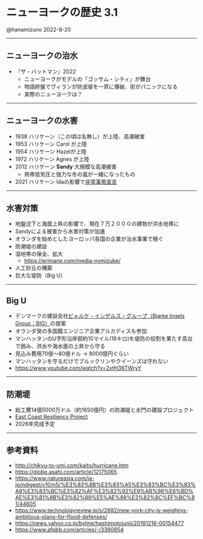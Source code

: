 # ニューヨークの歴史 3.1

@hanamizuno
2022-8-20

---

## ニューヨークの治水
- 『ザ・バットマン』2022
  - ニューヨークがモデルの「ゴッサム・シティ」が舞台
  - 物語終盤でヴィランが防波堤を一斉に爆破、街がパニックになる
  - 実際のニューヨークは？

---

## ニューヨークの水害
- 1938 ハリケーン（この頃は名無し）が上陸、高潮被害
- 1953 ハリケーン Carol が上陸
- 1954 ハリケーン Hazelが上陸
- 1972 ハリケーン Agnes が上陸
- 2012 ハリケーン **Sandy** 大規模な高潮被害
  - 熱帯低気圧と強力な冬の嵐が一緒になったもの
- 2021 ハリケーン Idaの影響で[非常事態宣言](https://www.businessinsider.jp/post-241590)

---

## 水害対策
- 地盤沈下と海面上昇の影響で、現在７万２０００の建物が洪水地帯に
- Sandyによる被害から水害対策が加速
- オランダを始めとしたヨーロッパ各国の企業が治水事業で稼ぐ
- 防潮堤の建設
- 湿地帯の保全、拡大
  - https://erimane.com/media-nymizube/
- 人工砂丘の構築
- 巨大な堤防（Big U）

---

## Big U
- デンマークの建設会社[ビャルケ・インゲルス・グループ（Bjarke Ingels Group：BIG）](https://big.dk/#projects-hud)の提案
- オランダ発の多国籍エンジニア企業アルカディスも参加
- マンハッタンのU字形沿岸部約10マイル(16キロ)を堤防の役割を果たす高台で囲み、洪水や海水面の上昇から守る
- 見込み費用70億～80億ドル -> 8000億円ぐらい
- マンハッタンを守るだけでブルックリンやクイーンズは守れない
- https://www.youtube.com/watch?v=2xtH36TWryY

---

## 防潮堤
- 総工費14億5000万ドル（約1650億円）の防潮堤と水門の建設プロジェクト
- [East Coast Resiliency Project](https://www1.nyc.gov/site/escr/index.page)
- 2026年完成予定

---

## 参考資料
- http://chikyu-to-umi.com/kaito/hurricane.htm
- https://globe.asahi.com/article/12175065
- https://www.natureasia.com/ja-jp/ndigest/v10/n5/%E3%83%8B%E3%83%A5%E3%83%BC%E3%83%A8%E3%83%BC%E3%82%AF%E3%82%92%E9%AB%98%E6%BD%AE%E3%81%8B%E3%82%89%E5%AE%88%E3%82%8C%EF%BC%81/44605
- https://www.technologyreview.jp/s/2882/new-york-city-is-weighing-ambitious-plans-for-flood-defenses/
- https://news.yahoo.co.jp/byline/hashimotojunji/20191216-00154477
- https://www.afpbb.com/articles/-/3380854